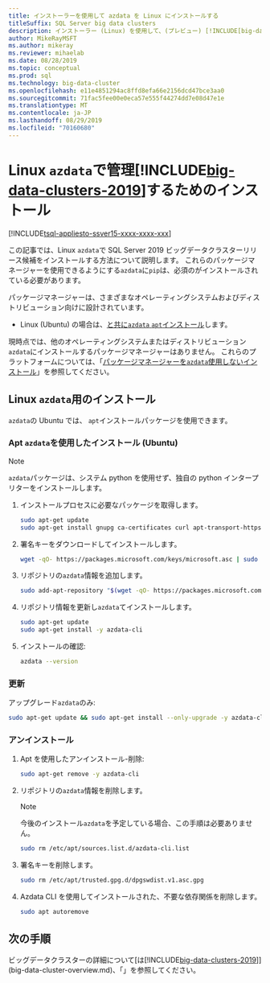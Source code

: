 ```yaml
---
title: インストーラーを使用して azdata を Linux にインストールする
titleSuffix: SQL Server big data clusters
description: インストーラー (Linux) を使用して、(プレビュー) [!INCLUDE[big-data-clusters-2019](../includes/ssbigdataclusters-ver15.md)]をインストールして管理するための azdata ツールをインストールする方法について説明します。
author: MikeRayMSFT
ms.author: mikeray
ms.reviewer: mihaelab
ms.date: 08/28/2019
ms.topic: conceptual
ms.prod: sql
ms.technology: big-data-cluster
ms.openlocfilehash: e11e4851294ac8ffd8efa66e2156dcd47bce3aa0
ms.sourcegitcommit: 71fac5fee00e0eca57e555f44274dd7e08d47e1e
ms.translationtype: MT
ms.contentlocale: ja-JP
ms.lasthandoff: 08/29/2019
ms.locfileid: "70160680"
---
```

# <a name="install-azdata-to-manage-includebig-data-clusters-2019includesssbigdataclusters-ss-novermd-on-linux"></a>Linux `azdata`で管理[!INCLUDE[big-data-clusters-2019](../includes/ssbigdataclusters-ss-nover.md)]するためのインストール

[!INCLUDE[tsql-appliesto-ssver15-xxxx-xxxx-xxx](../includes/tsql-appliesto-ssver15-xxxx-xxxx-xxx.md)]

この記事では、Linux `azdata`で SQL Server 2019 ビッグデータクラスターリリース候補をインストールする方法について説明します。 これらのパッケージマネージャーを使用できるようにする`azdata`に`pip`は、必須のがインストールされている必要があります。

パッケージマネージャーは、さまざまなオペレーティングシステムおよびディストリビューション向けに設計されています。

- Linux (Ubuntu) の場合は、[と共に`azdata` `apt`インストール](#azdata-apt)します。

現時点では、他のオペレーティングシステムまたはディストリビューション`azdata`にインストールするパッケージマネージャーはありません。 これらのプラットフォームについては、「[パッケージマネージャーを`azdata`使用しないインストール](./deploy-install-azdata.md)」を参照してください。

## <a id="linux"></a>Linux `azdata`用のインストール

`azdata`の Ubuntu では、 `apt`インストールパッケージを使用できます。

### <a id="azdata-apt"></a>Apt `azdata`を使用したインストール (Ubuntu)

>[!NOTE]
>`azdata`パッケージは、システム python を使用せず、独自の python インタープリターをインストールします。

1. インストールプロセスに必要なパッケージを取得します。

    ```bash
    sudo apt-get update
    sudo apt-get install gnupg ca-certificates curl apt-transport-https lsb-release -y
    ```

2. 署名キーをダウンロードしてインストールします。

    ```bash
    wget -qO- https://packages.microsoft.com/keys/microsoft.asc | sudo apt-key add –
    ```

3. リポジトリの`azdata`情報を追加します。

    ```bash
    sudo add-apt-repository "$(wget -qO- https://packages.microsoft.com/config/ubuntu/16.04/mssql-server-preview.list)"
    ```

4. リポジトリ情報を更新し`azdata`てインストールします。

    ```bash
    sudo apt-get update
    sudo apt-get install -y azdata-cli
    ```

5. インストールの確認:

    ```bash
    azdata --version
    ```

### <a name="update"></a>更新

アップグレード`azdata`のみ:

```bash
sudo apt-get update && sudo apt-get install --only-upgrade -y azdata-cli
```

### <a name="uninstall"></a>アンインストール

1. Apt を使用したアンインストール-削除:

    ```bash
    sudo apt-get remove -y azdata-cli
    ```

2. リポジトリの`azdata`情報を削除します。

    >[!NOTE]
    >今後のインストール`azdata`を予定している場合、この手順は必要ありません。

    ```bash
    sudo rm /etc/apt/sources.list.d/azdata-cli.list
    ```

3. 署名キーを削除します。

    ```bash
    sudo rm /etc/apt/trusted.gpg.d/dpgswdist.v1.asc.gpg
    ```

4. Azdata CLI を使用してインストールされた、不要な依存関係を削除します。

    ```bash
    sudo apt autoremove
    ```

## <a name="next-steps"></a>次の手順

ビッグデータクラスターの詳細について[は[!INCLUDE[big-data-clusters-2019](../includes/ssbigdataclusters-ver15.md)]](big-data-cluster-overview.md)、「」を参照してください。
